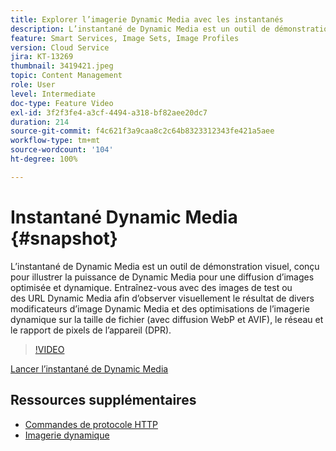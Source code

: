 ```yaml
---
title: Explorer l’imagerie Dynamic Media avec les instantanés
description: L’instantané de Dynamic Media est un outil de démonstration visuel, conçu pour illustrer la puissance de Dynamic Media pour une diffusion d’images optimisée et dynamique.
feature: Smart Services, Image Sets, Image Profiles
version: Cloud Service
jira: KT-13269
thumbnail: 3419421.jpeg
topic: Content Management
role: User
level: Intermediate
doc-type: Feature Video
exl-id: 3f2f3fe4-a3cf-4494-a318-bf82aee20dc7
duration: 214
source-git-commit: f4c621f3a9caa8c2c64b8323312343fe421a5aee
workflow-type: tm+mt
source-wordcount: '104'
ht-degree: 100%

---
```


# Instantané Dynamic Media {#snapshot}

L’instantané de Dynamic Media est un outil de démonstration visuel, conçu pour illustrer la puissance de Dynamic Media pour une diffusion d’images optimisée et dynamique. Entraînez-vous avec des images de test ou des URL Dynamic Media afin d’observer visuellement le résultat de divers modificateurs d’image Dynamic Media et des optimisations de l’imagerie dynamique sur la taille de fichier (avec diffusion WebP et AVIF), le réseau et le rapport de pixels de l’appareil (DPR).

>[!VIDEO](https://video.tv.adobe.com/v/3419421/?learn=on)

<a href="https://snapshot.scene7.com/" class="spectrum-Button spectrum-Button--primary spectrum-Button--sizeM">
<span class="spectrum-Button-label has-no-wrap has-text-weight-bold">Lancer l’instantané de Dynamic Media</span>
</a>

## Ressources supplémentaires

* [Commandes de protocole HTTP](https://experienceleague.adobe.com/docs/dynamic-media-developer-resources/image-serving-api/image-serving-api/http-protocol-reference/command-reference/c-command-reference.html?lang=fr)
* [Imagerie dynamique](https://experienceleague.adobe.com/docs/experience-manager-cloud-service/content/assets/dynamicmedia/imaging-faq.html?lang=fr)
